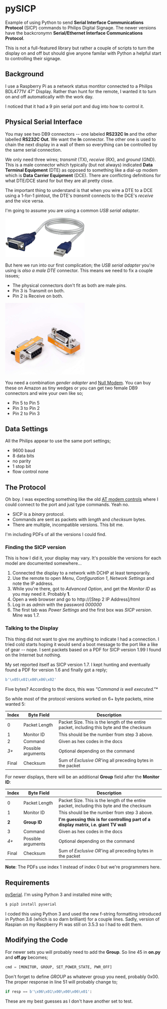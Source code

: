 # pySICP
Example of using Python to send **Serial Interface Communications Protocol** (SICP) commands
to Philips Digital Signage.  The newer versions have the backcronymn **Serial/Ethernet Interface
Communications Protocol**.

This is not a full-featured library but rather a couple of scripts to turn the display on and
off but should give anyone familar with Python a helpful start to controlling their signage.

## Background
I use a Raspberry Pi as a network status montitor connected to a Philips BDL4771V 47" Display.
Rather than hunt for the remote, I wanted it to turn on and off automatically with the work
day.

I noticed that it had a 9 pin serial port and dug into how to control it.

## Physical Serial Interface
You may see two DB9 connectors -- one labeled **RS232C In** and the other labelled **RS232C Out**.
We want the **In** connector.  The other one is used to chain the next display in a wall of them
so everything can be controlled by the same serial connection.

We only need three wires; *transmit* (TX), *receive* (RX), and *ground* (GND).  This is a male 
connector which typically (but not always) indicated **Data Terminal Equipment** (DTE) as 
opposed to something like a dial-up modem which is **Data Carrier Equipment** (DCE). There
are conflicting definitions for what DTE/DCE stand for but they are all pretty close.

The important thing to understand is that when you wire a DTE to a DCE using a 1-for-1 pintout, 
the DTE's *transmit* connects to the DCE's *receive* and the vice versa.

I'm going to assume you are using a common *USB serial adapter*.

<img src="https://github.com/jimstorch/pySICP/blob/main/usb_serial_adapter.jpg" width=256p>

But here we run into our first complication; the *USB serial adapter* you're using is *also a male DTE*
connector.  This means we need to fix a couple issues;
* The physical connectors don't fit as both are male pins.
* Pin 3 is Transmit on both.
* Pin 2 is Receive on both. 

<img src="https://raw.githubusercontent.com/jimstorch/pySICP/main/f2f_null_modem.jpg" width=256px>

You need a combination *gender adapter* and [Null Modem](https://en.wikipedia.org/wiki/Null_modem).
You can buy these on Amazon as tiny wedges or you can get two female DB9 connectors and
wire your own like so;
* Pin 5 to Pin 5
* Pin 3 to Pin 2
* Pin 2 to Pin 3

## Data Settings
All the Philips appear to use the same port settings;
* 9600 baud
* 8 data bits
* no parity
* 1 stop bit
* flow control none

## The Protocol
Oh boy.  I was expecting something like the old [AT modem controls](https://en.wikipedia.org/wiki/Hayes_command_set)
where I could connect to the port and just type commands. Yeah no.
* SICP is a *binary* protocol.
* Commands are sent as packets with *length* and *checksum* bytes.
* There are multiple, incompatible versions.  This bit me.

I'm including PDFs of all the versions I could find.

### Finding the SICP version
This is how I did it, your display may vary.  It's possible the versions for each model are documented somewhere...
1. Connected the display to a network with DCHP at least temporarily.
2. Use the remote to open *Menu*, *Configuration 1*, *Network Settings* and note the IP address.
3. While you're there, got to *Advanced Option*, and get the *Monitor ID* as you may need it. Probably **1**.
4. Open a web browser and go to http://[Step 2 IP Address]/html
5. Log in as *admin* with the password *000000*
6. The first tab was *Power Settings* and the first box was *SICP version*.  Mine was 1.7.

### Talking to the Display
This thing did not want to give me anything to indicate I had a connection. I tried cold starts hoping it would
send a boot message to the port like a like of gear -- nope.  I sent packets based on a PDF for SICP version 1.99
I found on the Internet but nothing.

My set reported itself as SICP version 1.7.  I kept hunting and eventually found a PDF for version 1.6 and finally
got a reply;
```python
b'\x05\x01\x00\x06\x02'
```
Five bytes?  According to the docs, this was *"Command is well executed."**

So while most of the protocol versions worked on 6+ byte packets, mine wanted 5:

| Index | Byte Field          | Description |
| ----  | -----               | ----------- |
|  0    | Packet Length       | Packet Size.  This is the length of the entire packet, including this byte and the checksum  |
|  1    | Monitor ID          | This should be the number from step 3 above. |
|  2    | Command             | Given as hex codes in the docs 
|  *3+* | Possible arguments  | Optional depending on the command | 
| Final | Checksum            | Sum of *Exclusive OR*'ing all preceding bytes in the packet |

For newer displays, there will be an additional **Group** field after the **Monitor ID**:

| Index | Byte Field          | Description |
| ----  | -----               | ----------- |
|  0    | Packet Length       | Packet Size.  This is the length of the entire packet, including this byte and the checksum  |
|  1    | Monitor ID          | This should be the number from step 3 above. |
| **2** | **Group ID**        | **I'm guessing this is for controlling part of a display matrix, i.e. giant TV wall** |
|  3    | Command             | Given as hex codes in the docs 
|  *4+* | Possible arguments  | Optional depending on the command | 
| Final | Checksum            | Sum of *Exclusive OR*'ing all preceding bytes in the packet |

**Note**: The PDFs use index 1 instead of index 0 but we're programmers here.

## Requirements
[pySerial](https://github.com/pyserial/pyserial).  I'm using Python 3 and installed mine with;

```sh
$ pip3 install pyserial
```

I coded this using Python 3 and used the new f-string formatting introduced in Python 3.6 (which is so darn
brilliant) for a couple lines.  Sadly, version of Raspian on my Raspberry Pi was still on 3.5.3 so I had to edit
them.

## Modifying the Code
For newer sets you will probably need to add the **Group**. So line 45 in **on.py** and **off.py** becomes;
```python
cmd = [MONITOR, GROUP, SET_POWER_STATE, PWR_OFF]
```
Don't forget to define *GROUP* as whatever group you need, probably 0x00.  The proper response in line 51 will probably change to;
```python
if resp == b'\x06\x01\x00\x00\x06\x01':
```
These are my best guesses as I don't have another set to test.
